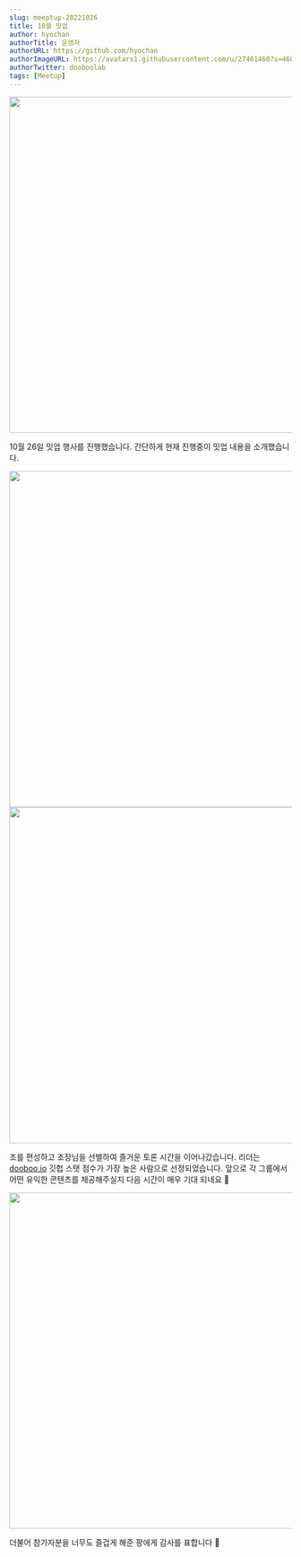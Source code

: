 ```yaml
---
slug: meeptup-20221026
title: 10월 밋업
author: hyochan
authorTitle: 운영자
authorURL: https://github.com/hyochan
authorImageURL: https://avatars1.githubusercontent.com/u/27461460?s=460&u=b5860875e26d33fd70fd210f4ea74f81cdf9d99b&v=4
authorTwitter: dooboolab
tags: [Meetup]
---
```


<img src="https://user-images.githubusercontent.com/27461460/198086669-908514bb-3f53-4c30-a8a7-6e7f2315c0fd.jpeg" width="600"/>

10월 26일 밋업 행사를 진행했습니다. 간단하게 현재 진행중이 밋업 내용을 소개했습니다.

<img src="https://user-images.githubusercontent.com/27461460/198086670-925d4fa1-6282-44d2-aa38-98f1b40262a3.jpeg" width="600"/>

<img src="https://user-images.githubusercontent.com/27461460/198086674-44aa40f2-42a0-4318-97bf-321a05ddcf98.jpeg" width="600" />

조를 편성하고 조장님을 선별하여 즐거운 토론 시간을 이어나갔습니다. 리더는 [dooboo.io](https://dooboo.io) 깃헙 스탯 점수가 가장 높은 사람으로 선정되었습니다. 앞으로 각 그룹에서 어떤 유익한 콘텐츠를 제공해주실지 다음 시간이 매우 기대 되네요 🙂

<img src="https://user-images.githubusercontent.com/27461460/198088266-5ee23468-0623-4dcb-9d35-af4565479c43.jpeg" width="600" />

더불어 참가자분을 너무도 즐겁게 해준 팡에게 감사를 표합니다 🙏
